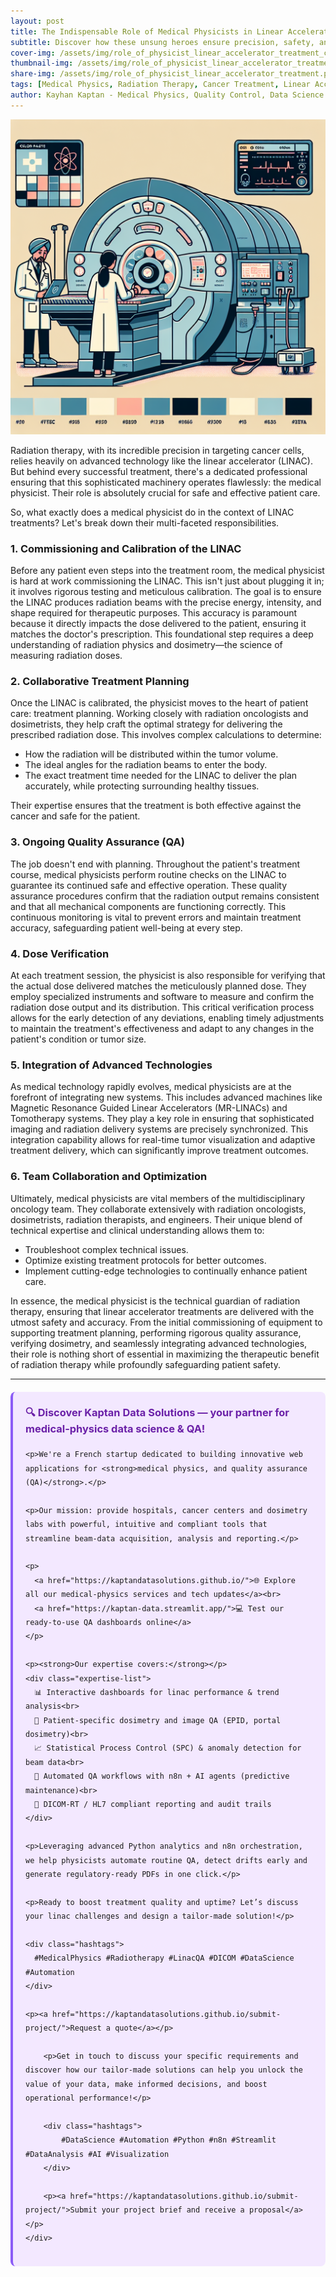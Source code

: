 ```yaml
---
layout: post
title: The Indispensable Role of Medical Physicists in Linear Accelerator Cancer Treatment
subtitle: Discover how these unsung heroes ensure precision, safety, and effectiveness in radiation therapy
cover-img: /assets/img/role_of_physicist_linear_accelerator_treatment_cover.png
thumbnail-img: /assets/img/role_of_physicist_linear_accelerator_treatment.png
share-img: /assets/img/role_of_physicist_linear_accelerator_treatment.png
tags: [Medical Physics, Radiation Therapy, Cancer Treatment, Linear Accelerator, Quality Assurance, Dosimetry]
author: Kayhan Kaptan - Medical Physics, Quality Control, Data Science and Automation
---
```


[![](/assets/img/role_of_physicist_linear_accelerator_treatment.png)](https://www.youtube.com/channel/UCWkX7E-ImVbf0O3ocAW51wg)

Radiation therapy, with its incredible precision in targeting cancer cells, relies heavily on advanced technology like the linear accelerator (LINAC). But behind every successful treatment, there's a dedicated professional ensuring that this sophisticated machinery operates flawlessly: the medical physicist. Their role is absolutely crucial for safe and effective patient care.

So, what exactly does a medical physicist do in the context of LINAC treatments? Let's break down their multi-faceted responsibilities.

### 1. Commissioning and Calibration of the LINAC

Before any patient even steps into the treatment room, the medical physicist is hard at work commissioning the LINAC. This isn't just about plugging it in; it involves rigorous testing and meticulous calibration. The goal is to ensure the LINAC produces radiation beams with the precise energy, intensity, and shape required for therapeutic purposes. This accuracy is paramount because it directly impacts the dose delivered to the patient, ensuring it matches the doctor's prescription. This foundational step requires a deep understanding of radiation physics and dosimetry—the science of measuring radiation doses.

### 2. Collaborative Treatment Planning

Once the LINAC is calibrated, the physicist moves to the heart of patient care: treatment planning. Working closely with radiation oncologists and dosimetrists, they help craft the optimal strategy for delivering the prescribed radiation dose. This involves complex calculations to determine:

*   How the radiation will be distributed within the tumor volume.
*   The ideal angles for the radiation beams to enter the body.
*   The exact treatment time needed for the LINAC to deliver the plan accurately, while protecting surrounding healthy tissues.

Their expertise ensures that the treatment is both effective against the cancer and safe for the patient.

### 3. Ongoing Quality Assurance (QA)

The job doesn't end with planning. Throughout the patient's treatment course, medical physicists perform routine checks on the LINAC to guarantee its continued safe and effective operation. These quality assurance procedures confirm that the radiation output remains consistent and that all mechanical components are functioning correctly. This continuous monitoring is vital to prevent errors and maintain treatment accuracy, safeguarding patient well-being at every step.

### 4. Dose Verification

At each treatment session, the physicist is also responsible for verifying that the actual dose delivered matches the meticulously planned dose. They employ specialized instruments and software to measure and confirm the radiation dose output and its distribution. This critical verification process allows for the early detection of any deviations, enabling timely adjustments to maintain the treatment's effectiveness and adapt to any changes in the patient's condition or tumor size.

### 5. Integration of Advanced Technologies

As medical technology rapidly evolves, medical physicists are at the forefront of integrating new systems. This includes advanced machines like Magnetic Resonance Guided Linear Accelerators (MR-LINACs) and Tomotherapy systems. They play a key role in ensuring that sophisticated imaging and radiation delivery systems are precisely synchronized. This integration capability allows for real-time tumor visualization and adaptive treatment delivery, which can significantly improve treatment outcomes.

### 6. Team Collaboration and Optimization

Ultimately, medical physicists are vital members of the multidisciplinary oncology team. They collaborate extensively with radiation oncologists, dosimetrists, radiation therapists, and engineers. Their unique blend of technical expertise and clinical understanding allows them to:

*   Troubleshoot complex technical issues.
*   Optimize existing treatment protocols for better outcomes.
*   Implement cutting-edge technologies to continually enhance patient care.

In essence, the medical physicist is the technical guardian of radiation therapy, ensuring that linear accelerator treatments are delivered with the utmost safety and accuracy. From the initial commissioning of equipment to supporting treatment planning, performing rigorous quality assurance, verifying dosimetry, and seamlessly integrating advanced technologies, their role is nothing short of essential in maximizing the therapeutic benefit of radiation therapy while profoundly safeguarding patient safety.

---
<html lang="en">
<head>
    <meta charset="UTF-8">
    <meta name="viewport" content="width=device-width, initial-scale=1.0">
    <title>Kaptan Data Solutions</title>
    <style>
        .citation {
            background-color: #f3e8ff;
            border-left: 4px solid #8b5cf6;
            padding: 20px;
            margin: 20px 0;
            border-radius: 8px;
            font-family: -apple-system, BlinkMacSystemFont, 'Segoe UI', Roboto, sans-serif;
            line-height: 1.6;
        }
        .citation h3 {
            color: #6b21a8;
            margin-top: 0;
        }
        .citation a {
            color: #7c3aed;
            text-decoration: none;
        }
        .citation a:hover {
            text-decoration: underline;
        }
        .expertise-list {
            margin: 15px 0;
        }
        .hashtags {
            font-weight: bold;
            color: #7c3aed;
            margin-top: 15px;
        }
    </style>
</head>
<body>
    <div class="citation">
        <h3>🔍 Discover Kaptan Data Solutions — your partner for medical-physics data science & QA!</h3>

    <p>We're a French startup dedicated to building innovative web applications for <strong>medical physics, and quality assurance (QA)</strong>.</p>

    <p>Our mission: provide hospitals, cancer centers and dosimetry labs with powerful, intuitive and compliant tools that streamline beam-data acquisition, analysis and reporting.</p>

    <p>
      <a href="https://kaptandatasolutions.github.io/">🌐 Explore all our medical-physics services and tech updates</a><br>
      <a href="https://kaptan-data.streamlit.app/">💻 Test our ready-to-use QA dashboards online</a>
    </p>

    <p><strong>Our expertise covers:</strong></p>
    <div class="expertise-list">
      📊 Interactive dashboards for linac performance & trend analysis<br>
      🔬 Patient-specific dosimetry and image QA (EPID, portal dosimetry)<br>
      📈 Statistical Process Control (SPC) & anomaly detection for beam data<br>
      🤖 Automated QA workflows with n8n + AI agents (predictive maintenance)<br>
      📑 DICOM-RT / HL7 compliant reporting and audit trails
    </div>

    <p>Leveraging advanced Python analytics and n8n orchestration, we help physicists automate routine QA, detect drifts early and generate regulatory-ready PDFs in one click.</p>

    <p>Ready to boost treatment quality and uptime? Let’s discuss your linac challenges and design a tailor-made solution!</p>

    <div class="hashtags">
      #MedicalPhysics #Radiotherapy #LinacQA #DICOM #DataScience #Automation
    </div>

    <p><a href="https://kaptandatasolutions.github.io/submit-project/">Request a quote</a></p>
        
        <p>Get in touch to discuss your specific requirements and discover how our tailor-made solutions can help you unlock the value of your data, make informed decisions, and boost operational performance!</p>
        
        <div class="hashtags">
            #DataScience #Automation #Python #n8n #Streamlit #DataAnalysis #AI #Visualization
        </div>
        
        <p><a href="https://kaptandatasolutions.github.io/submit-project/">Submit your project brief and receive a proposal</a></p>
    </div>
</body>
</html>